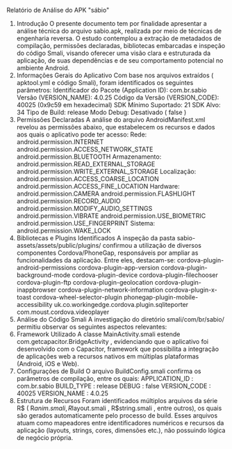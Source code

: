 Relatório de Análise do APK "sábio"
1. Introdução
O presente documento tem por finalidade apresentar a análise técnica do arquivo sabio.apk,
realizada por meio de técnicas de engenharia reversa. O estudo contemplou a extração de
metadados de compilação, permissões declaradas, bibliotecas embarcadas e inspeção do código
Smali, visando oferecer uma visão clara e estruturada da aplicação, de suas dependências e de seu
comportamento potencial no ambiente Android.
2. Informações Gerais do Aplicativo
Com base nos arquivos extraídos ( apktool.yml e código Smali), foram identificados os seguintes
parâmetros:
Identificador do Pacote (Application ID): com.br.sabio
Versão (VERSION_NAME): 4.0.25
Código da Versão (VERSION_CODE): 40025 (0x9c59 em hexadecimal)
SDK Mínimo Suportado: 21
SDK Alvo: 34
Tipo de Build: release
Modo Debug: Desativado ( false )
3. Permissões Declaradas
A análise do arquivo AndroidManifest.xml revelou as permissões abaixo, que estabelecem os
recursos e dados aos quais o aplicativo pode ter acesso:
Rede:
android.permission.INTERNET
android.permission.ACCESS_NETWORK_STATE
android.permission.BLUETOOTH
Armazenamento:
android.permission.READ_EXTERNAL_STORAGE
android.permission.WRITE_EXTERNAL_STORAGE
Localização:
android.permission.ACCESS_COARSE_LOCATION
android.permission.ACCESS_FINE_LOCATION
Hardware:
android.permission.CAMERA
android.permission.FLASHLIGHT
android.permission.RECORD_AUDIO
android.permission.MODIFY_AUDIO_SETTINGS
android.permission.VIBRATE
android.permission.USE_BIOMETRIC
android.permission.USE_FINGERPRINT
Sistema:
android.permission.WAKE_LOCK
4. Bibliotecas e Plugins Identificados
A inspeção da pasta sabio-assets/assets/public/plugins/ confirmou a utilização de diversos
componentes Cordova/PhoneGap, responsáveis por ampliar as funcionalidades da aplicação. Entre
eles, destacam-se:
cordova-plugin-android-permissions
cordova-plugin-app-version
cordova-plugin-background-mode
cordova-plugin-device
cordova-plugin-filechooser
cordova-plugin-ftp
cordova-plugin-geolocation
cordova-plugin-inappbrowser
cordova-plugin-network-information
cordova-plugin-x-toast
cordova-wheel-selector-plugin
phonegap-plugin-mobile-accessibility
uk.co.workingedge.cordova.plugin.sqliteporter
com.moust.cordova.videoplayer
5. Análise do Código Smali
A investigação do diretório smali/com/br/sabio/ permitiu observar os seguintes aspectos relevantes:
1. Framework Utilizado
A classe MainActivity.smali estende com.getcapacitor.BridgeActivity , evidenciando que o
aplicativo foi desenvolvido com o Capacitor, framework que possibilita a integração de
aplicações web a recursos nativos em múltiplas plataformas (Android, iOS e Web).
2. Configurações de Build
O arquivo BuildConfig.smali confirma os parâmetros de compilação, entre os quais:
APPLICATION_ID : com.br.sabio
BUILD_TYPE : release
DEBUG : false
VERSION_CODE : 40025
VERSION_NAME : 4.0.25
3. Estrutura de Recursos
Foram identificados múltiplos arquivos da série R$ ( R$anim.smali , R$layout.smali ,
R$string.smali , entre outros), os quais são gerados automaticamente pelo processo de build.
Esses arquivos atuam como mapeadores entre identificadores numéricos e recursos da
aplicação (layouts, strings, cores, dimensões etc.), não possuindo lógica de negócio própria.
